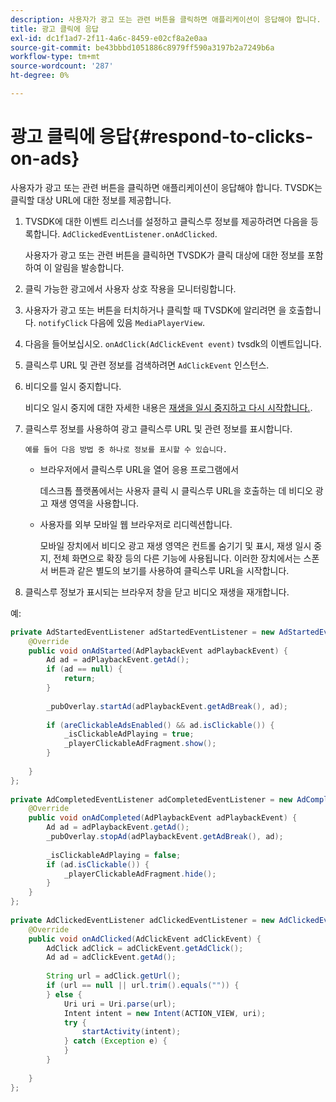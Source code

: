 ```yaml
---
description: 사용자가 광고 또는 관련 버튼을 클릭하면 애플리케이션이 응답해야 합니다. TVSDK는 클릭할 대상 URL에 대한 정보를 제공합니다.
title: 광고 클릭에 응답
exl-id: dc1f1ad7-2f11-4a6c-8459-e02cf8a2e0aa
source-git-commit: be43bbbd1051886c8979ff590a3197b2a7249b6a
workflow-type: tm+mt
source-wordcount: '287'
ht-degree: 0%

---
```


# 광고 클릭에 응답{#respond-to-clicks-on-ads}

사용자가 광고 또는 관련 버튼을 클릭하면 애플리케이션이 응답해야 합니다. TVSDK는 클릭할 대상 URL에 대한 정보를 제공합니다.

1. TVSDK에 대한 이벤트 리스너를 설정하고 클릭스루 정보를 제공하려면 다음을 등록합니다. `AdClickedEventListener.onAdClicked`.

   사용자가 광고 또는 관련 버튼을 클릭하면 TVSDK가 클릭 대상에 대한 정보를 포함하여 이 알림을 발송합니다.
1. 클릭 가능한 광고에서 사용자 상호 작용을 모니터링합니다.
1. 사용자가 광고 또는 버튼을 터치하거나 클릭할 때 TVSDK에 알리려면 을 호출합니다. `notifyClick` 다음에 있음 `MediaPlayerView`.
1. 다음을 들어보십시오. `onAdClick(AdClickEvent event)` tvsdk의 이벤트입니다.
1. 클릭스루 URL 및 관련 정보를 검색하려면 `AdClickEvent` 인스턴스.
1. 비디오를 일시 중지합니다.

   비디오 일시 중지에 대한 자세한 내용은 [재생을 일시 중지하고 다시 시작합니다.](../../ad-insertion/clickable-ads/android-1.4-pausing-resuming-playback.md).
1. 클릭스루 정보를 사용하여 광고 클릭스루 URL 및 관련 정보를 표시합니다.

       예를 들어 다음 방법 중 하나로 정보를 표시할 수 있습니다.
   
   * 브라우저에서 클릭스루 URL을 열어 응용 프로그램에서

      데스크톱 플랫폼에서는 사용자 클릭 시 클릭스루 URL을 호출하는 데 비디오 광고 재생 영역을 사용합니다.
   * 사용자를 외부 모바일 웹 브라우저로 리디렉션합니다.

      모바일 장치에서 비디오 광고 재생 영역은 컨트롤 숨기기 및 표시, 재생 일시 중지, 전체 화면으로 확장 등의 다른 기능에 사용됩니다. 이러한 장치에서는 스폰서 버튼과 같은 별도의 보기를 사용하여 클릭스루 URL을 시작합니다.

1. 클릭스루 정보가 표시되는 브라우저 창을 닫고 비디오 재생을 재개합니다.

<!--<a id="example_2D93228E510D438C8AB5559897817A47"></a>-->

예:

```java
private AdStartedEventListener adStartedEventListener = new AdStartedEventListener() { 
    @Override 
    public void onAdStarted(AdPlaybackEvent adPlaybackEvent) { 
        Ad ad = adPlaybackEvent.getAd(); 
        if (ad == null) { 
            return; 
        } 
 
        _pubOverlay.startAd(adPlaybackEvent.getAdBreak(), ad); 
 
        if (areClickableAdsEnabled() && ad.isClickable()) { 
            _isClickableAdPlaying = true; 
            _playerClickableAdFragment.show(); 
        } 
 
    } 
}; 
 
private AdCompletedEventListener adCompletedEventListener = new AdCompletedEventListener() { 
    @Override 
    public void onAdCompleted(AdPlaybackEvent adPlaybackEvent) { 
        Ad ad = adPlaybackEvent.getAd(); 
        _pubOverlay.stopAd(adPlaybackEvent.getAdBreak(), ad); 
 
        _isClickableAdPlaying = false; 
        if (ad.isClickable()) { 
            _playerClickableAdFragment.hide(); 
        } 
    } 
}; 
 
private AdClickedEventListener adClickedEventListener = new AdClickedEventListener() { 
    @Override 
    public void onAdClicked(AdClickEvent adClickEvent) { 
        AdClick adClick = adClickEvent.getAdClick(); 
        Ad ad = adClickEvent.getAd(); 
 
        String url = adClick.getUrl(); 
        if (url == null || url.trim().equals("")) { 
        } else { 
            Uri uri = Uri.parse(url); 
            Intent intent = new Intent(ACTION_VIEW, uri); 
            try { 
                startActivity(intent); 
            } catch (Exception e) { 
            } 
        } 
 
    } 
}; 
```
